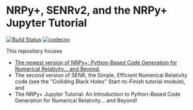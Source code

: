 # NRPy+, SENRv2, and the NRPy+ Jupyter Tutorial
[![Build Status](https://travis-ci.org/Lituchy/nrpyunittesting.svg?branch=master)](https://travis-ci.com/Lituchy/nrpyunittesting)
[![codecov](https://codecov.io/gh/Lituchy/nrpyunittesting/branch/master/graph/badge.svg)](https://codecov.io/gh/Lituchy/nrpyunittesting)



This repository houses
* [The newest version of NRPy+: Python-Based Code Generation for Numerical Relativity... and Beyond](https://arxiv.org/abs/1712.07658),
* The second version of SENR, the Simple, Efficient Numerical Relativity code (see the "Colliding Black Holes" Start-to-Finish tutorial module), and 
* The NRPy+ Jupyter Tutorial: An Introduction to Python-Based Code Generation for Numerical Relativity... and Beyond!
